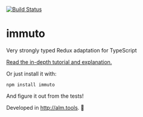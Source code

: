 [![Build Status](https://travis-ci.org/danielearwicker/immuto.svg?branch=master)](https://travis-ci.org/danielearwicker/immuto)

# immuto
Very strongly typed Redux adaptation for TypeScript

[Read the in-depth tutorial and explanation.](http://danielearwicker.github.io/Immuto_Strongly_Typed_Redux_Composition.html)

Or just install it with:

    npm install immuto

And figure it out from the tests!

Developed in http://alm.tools. :rose:
